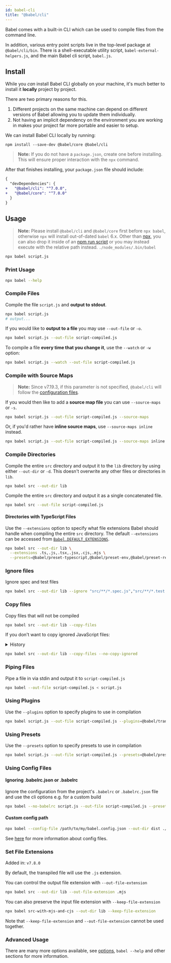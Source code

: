 ```yaml
---
id: babel-cli
title: "@babel/cli"
---
```


Babel comes with a built-in CLI which can be used to compile files from the command line.

In addition, various entry point scripts live in the top-level package at `@babel/cli/bin`. There is a shell-executable utility script, `babel-external-helpers.js`, and the main Babel cli script, `babel.js`.

## Install

While you _can_ install Babel CLI globally on your machine, it's much better
to install it **locally** project by project.

There are two primary reasons for this.

1. Different projects on the same machine can depend on different versions of
   Babel allowing you to update them individually.
2. Not having an implicit dependency on the environment you are working in
   makes your project far more portable and easier to setup.

We can install Babel CLI locally by running:

```shell npm2yarn
npm install --save-dev @babel/core @babel/cli
```

> **Note:** If you do not have a `package.json`, create one before installing. This will ensure proper interaction with the `npx` command.

After that finishes installing, your `package.json` file should include:

```diff
{
  "devDependencies": {
+   "@babel/cli": "^7.0.0",
+   "@babel/core": "^7.0.0"
  }
}
```

## Usage

> **Note:** Please install `@babel/cli` and `@babel/core` first before `npx babel`, otherwise `npx` will install out-of-dated `babel` 6.x. Other than [npx](https://medium.com/@maybekatz/introducing-npx-an-npm-package-runner-55f7d4bd282b), you can also drop it inside of an [npm run script](https://docs.npmjs.com/cli/run-script) or you may instead execute with the relative path instead. `./node_modules/.bin/babel`

```sh title="Shell"
npx babel script.js
```

### Print Usage

```sh title="Shell"
npx babel --help
```

### Compile Files

Compile the file `script.js` and **output to stdout**.

```sh title="Shell"
npx babel script.js
# output...
```

If you would like to **output to a file** you may use `--out-file` or `-o`.

```sh title="Shell"
npx babel script.js --out-file script-compiled.js
```

To compile a file **every time that you change it**, use the `--watch` or `-w` option:

```sh title="Shell"
npx babel script.js --watch --out-file script-compiled.js
```

### Compile with Source Maps

> **Note:** Since v7.19.3, if this parameter is not specified, `@babel/cli` will follow the [configuration files](https://babeljs.io/docs/en/config-files).

If you would then like to add a **source map file** you can use
`--source-maps` or `-s`.

```sh title="Shell"
npx babel script.js --out-file script-compiled.js --source-maps
```

Or, if you'd rather have **inline source maps**, use `--source-maps inline` instead.

```sh title="Shell"
npx babel script.js --out-file script-compiled.js --source-maps inline
```

### Compile Directories

Compile the entire `src` directory and output it to the `lib` directory by using either `--out-dir` or `-d`. This doesn't overwrite any other files or directories in `lib`.

```sh title="Shell"
npx babel src --out-dir lib
```

Compile the entire `src` directory and output it as a single concatenated file.

```sh title="Shell"
npx babel src --out-file script-compiled.js
```

#### Directories with TypeScript Files

Use the `--extensions` option to specify what file extensions Babel should handle when compiling the entire `src` directory. The default `--extensions` can be accessed from [`Babel.DEFAULT_EXTENSIONS`](./core.md#default_extensions).

```sh title="Shell"
npx babel src --out-dir lib \
  --extensions .ts,.js,.tsx,.jsx,.cjs,.mjs \
  --presets=@babel/preset-typescript,@babel/preset-env,@babel/preset-react
```

### Ignore files

Ignore spec and test files

```sh title="Shell"
npx babel src --out-dir lib --ignore "src/**/*.spec.js","src/**/*.test.js"
```

### Copy files

Copy files that will not be compiled

```sh title="Shell"
npx babel src --out-dir lib --copy-files
```

If you don't want to copy ignored JavaScript files:

<details>
  <summary>History</summary>

| Version | Changes |
| --- | --- |
| v7.8.0 | Added `--copy-ignored` |
| v7.8.4 | Change `copyeIgnored` option default to `true`, it can be disabled by `--no-copy-ignored` |
</details>

```sh title="Shell"
npx babel src --out-dir lib --copy-files --no-copy-ignored
```

### Piping Files

Pipe a file in via stdin and output it to `script-compiled.js`

```sh title="Shell"
npx babel --out-file script-compiled.js < script.js
```

### Using Plugins

Use the `--plugins` option to specify plugins to use in compilation

```sh title="Shell"
npx babel script.js --out-file script-compiled.js --plugins=@babel/transform-class-properties,@babel/transform-modules-amd
```

### Using Presets

Use the `--presets` option to specify presets to use in compilation

```sh title="Shell"
npx babel script.js --out-file script-compiled.js --presets=@babel/preset-env,@babel/flow
```

### Using Config Files

#### Ignoring .babelrc.json or .babelrc

Ignore the configuration from the project's `.babelrc` or `.babelrc.json` file and use the cli options e.g. for a custom build

```sh title="Shell"
npx babel --no-babelrc script.js --out-file script-compiled.js --presets=@babel/preset-env,@babel/preset-react
```

#### Custom config path

```sh title="Shell"
npx babel --config-file /path/to/my/babel.config.json --out-dir dist ./src
```

See [here](./config-files.md) for more information about config files.

### Set File Extensions

Added in: `v7.8.0`

By default, the transpiled file will use the `.js` extension.

You can control the output file extension with `--out-file-extension`

```sh title="Shell"
npx babel src --out-dir lib --out-file-extension .mjs
```

You can also preserve the input file extension with `--keep-file-extension`

```sh title="Shell"
npx babel src-with-mjs-and-cjs --out-dir lib --keep-file-extension
```

Note that `--keep-file-extension` and `--out-file-extension` cannot be used together.

### Advanced Usage

There are many more options available, see [options](options.md), `babel --help` and other sections for more information.
